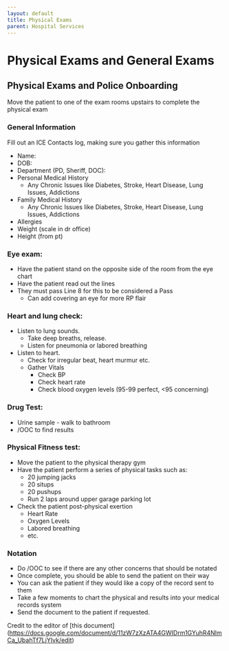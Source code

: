 ```yaml
---
layout: default
title: Physical Exams
parent: Hospital Services
---
```


# Physical Exams and General Exams

## Physical Exams and Police Onboarding

Move the patient to one of the exam rooms upstairs to complete the physical exam

### General Information

Fill out an ICE Contacts log, making sure you gather this information

- Name:
- DOB:
- Department (PD, Sheriff, DOC):
- Personal Medical History
  - Any Chronic Issues like Diabetes, Stroke, Heart Disease, Lung Issues, Addictions
- Family Medical History
  - Any Chronic Issues like Diabetes, Stroke, Heart Disease, Lung Issues, Addictions
- Allergies
- Weight (scale in dr office)
- Height (from pt)

### Eye exam:

- Have the patient stand on the opposite side of the room from the eye chart
- Have the patient read out the lines
- They must pass Line 8 for this to be considered a Pass
  - Can add covering an eye for more RP flair

### Heart and lung check:

- Listen to lung sounds.
  - Take deep breaths, release.
  - Listen for pneumonia or labored breathing
- Listen to heart.
  - Check for irregular beat, heart murmur etc.
  - Gather Vitals
    - Check BP
    - Check heart rate
    - Check blood oxygen levels (95-99 perfect, <95 concerning)

### Drug Test:

- Urine sample - walk to bathroom
- /OOC to find results

### Physical Fitness test:

- Move the patient to the physical therapy gym
- Have the patient perform a series of physical tasks such as:
  - 20 jumping jacks  
  - 20 situps  
  - 20 pushups  
  - Run 2 laps around upper garage parking lot  
- Check the patient post-physical exertion
  - Heart Rate
  - Oxygen Levels
  - Labored breathing
  - etc.

### Notation

- Do /OOC to see if there are any other concerns that should be notated
- Once complete, you should be able to send the patient on their way
- You can ask the patient if they would like a copy of the record sent to them
- Take a few moments to chart the physical and results into your medical records system
- Send the document to the patient if requested.

Credit to the editor of \[this document\](https://docs.google.com/document/d/11zW7zXzATA4GWIDrm1GYuhR4NlmCa_UbahTf7LjYIvk/edit)
